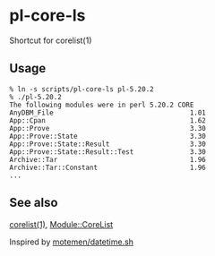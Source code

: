 # pl-core-ls

Shortcut for corelist(1)

## Usage

```
% ln -s scripts/pl-core-ls pl-5.20.2
% ./pl-5.20.2
The following modules were in perl 5.20.2 CORE
AnyDBM_File                                  1.01
App::Cpan                                    1.62
App::Prove                                   3.30
App::Prove::State                            3.30
App::Prove::State::Result                    3.30
App::Prove::State::Result::Test              3.30
Archive::Tar                                 1.96
Archive::Tar::Constant                       1.96
...
```

## See also

[corelist(1)](https://metacpan.org/pod/distribution/Module-CoreList/corelist), [Module::CoreList](https://metacpan.org/pod/Module::CoreList)

Inspired by [motemen/datetime.sh](https://github.com/motemen/datetime.sh)
